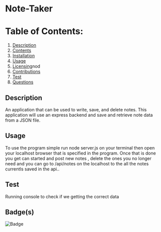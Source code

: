 # Note-Taker
  # Table of Contents:
  1. [Description](#description)
  2. [Contents](#contents)
  3. [Installation](#installation)
  4. [Usage](#usage)
  5. [Licensing](#license)nod
  6. [Contributions](#contributions)
  7. [Test](#test)
  8. [Questions](#questions)
  ## Description
  An application that can be used to write, save, and delete notes. This application will use an express backend and save and retrieve note data from a JSON file.
  ## Usage
  To use the program simple run node server.js on your terminal then open your localhost browser that is specified in the program. Once that is done you get can  started and post new notes , delete the ones you no longer need and you can go to /api/notes on the localhost to the all the notes currentls saved in the api.. 
  ## Test
  Running console to check if we getting the correct data
  ## Badge(s)
  ![Badge](https://img.shields.io/npm/v/express)
  